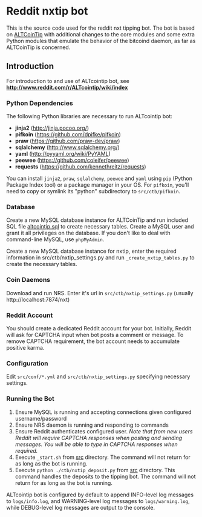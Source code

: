 # Reddit nxtip bot

This is the source code used for the reddit nxt tipping bot. The bot is based on [ALTCoinTip](https://github.com/vindimy/altcointip)
with additional changes to the core modules and some extra Python modules that emulate the behavior of the bitcoind daemon, as far as ALTCoinTip is concerned.

## Introduction

For introduction to and use of ALTcointip bot, see __http://www.reddit.com/r/ALTcointip/wiki/index__

### Python Dependencies

The following Python libraries are necessary to run ALTcointip bot:

* __jinja2__ (http://jinja.pocoo.org/)
* __pifkoin__ (https://github.com/dpifke/pifkoin)
* __praw__ (https://github.com/praw-dev/praw)
* __sqlalchemy__ (http://www.sqlalchemy.org/)
* __yaml__ (http://pyyaml.org/wiki/PyYAML)
* __peewee__ (https://github.com/coleifer/peewee)
* __requests__ (https://github.com/kennethreitz/requests)

You can install `jinja2`, `praw`, `sqlalchemy`, `peewee` and `yaml` using `pip` (Python Package Index tool) or a package manager in your OS. For `pifkoin`, you'll need to copy or symlink its "python" subdirectory to `src/ctb/pifkoin`.

### Database

Create a new MySQL database instance for ALTCoinTip and run included SQL file [altcointip.sql](altcointip.sql) to create necessary tables. Create a MySQL user and grant it all privileges on the database. If you don't like to deal with command-line MySQL, use `phpMyAdmin`.

Create a new MySQL database instance for nxtip, enter the required information in src/ctb/nxtip_settings.py and run `_create_nxtip_tables.py` to create the necessary tables.

### Coin Daemons

Download and run NRS. Enter it's url in `src/ctb/nxtip_settings.py` (usually http://localhost:7874/nxt)

### Reddit Account

You should create a dedicated Reddit account for your bot. Initially, Reddit will ask for CAPTCHA input when bot posts a comment or message. To remove CAPTCHA requirement, the bot account needs to accumulate positive karma.

### Configuration

Edit `src/conf/*.yml` and `src/ctb/nxtip_settings.py` specifying necessary settings.

### Running the Bot

1. Ensure MySQL is running and accepting connections given configured username/password
1. Ensure NRS daemon is running and responding to commands
1. Ensure Reddit authenticates configured user. _Note that from new users Reddit will require CAPTCHA responses when posting and sending messages. You will be able to type in CAPTCHA responses when required._
1. Execute `_start.sh` from [src](src/) directory. The command will not return for as long as the bot is running.
1. Execute `python ./ctb/nxtip_deposit.py` from [src](src/) directory. This command handles the deposits to the tipping bot. The command will not return for as long as the bot is running.

ALTcointip bot is configured by default to append INFO-level log messages to `logs/info.log`, and WARNING-level log messages to `logs/warning.log`, while DEBUG-level log messages are output to the console.
